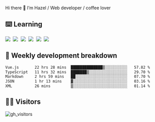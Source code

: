 
Hi there 👋 I’m Hazel / Web developer / coffee lover

## ⌨️ Learning

<samp>
 <a href="https://github.com/vuejs/core"><img src="https://api.iconify.design/logos:vue.svg" /></a>
  <a href="https://github.com/vuejs/core"><img src="https://api.iconify.design/logos:react.svg" /></a>
  <a href="https://github.com/solidjs/solid"><img src="https://api.iconify.design/logos:solidjs.svg" /></a>
  <a href="https://github.com/vitejs/vite"><img src="https://api.iconify.design/logos:vitejs.svg" /></a>
  <a href="https://github.com/microsoft/TypeScript"><img src="https://api.iconify.design/logos:typescript-icon.svg" /></a> 
  <a href="https://github.com/unocss/unocss"><img src="https://api.iconify.design/logos:unocss.svg" /></a>
  

</samp>


## 🦀 Weekly development breakdown

<!--START_SECTION:waka-->

```txt
Vue.js       22 hrs 28 mins  ██████████████▒░░░░░░░░░░   57.82 %
TypeScript   11 hrs 32 mins  ███████▒░░░░░░░░░░░░░░░░░   29.70 %
Markdown     2 hrs 59 mins   ██░░░░░░░░░░░░░░░░░░░░░░░   07.70 %
JSON         1 hr 13 mins    ▓░░░░░░░░░░░░░░░░░░░░░░░░   03.16 %
XML          26 mins         ▒░░░░░░░░░░░░░░░░░░░░░░░░   01.14 %
```

<!--END_SECTION:waka-->
## 👬🏻 Visitors

![gh_visitors](https://profile-counter.glitch.me/Hazel-Lin/count.svg)

